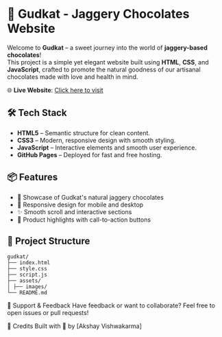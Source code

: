# 🍫 Gudkat - Jaggery Chocolates Website

Welcome to **Gudkat** – a sweet journey into the world of **jaggery-based chocolates**!  
This project is a simple yet elegant website built using **HTML**, **CSS**, and **JavaScript**, crafted to promote the natural goodness of our artisanal chocolates made with love and health in mind.

🌐 **Live Website**: [Click here to visit](https://salientauthor.github.io/Gudkat)

## 🛠 Tech Stack

- **HTML5** – Semantic structure for clean content.
- **CSS3** – Modern, responsive design with smooth styling.
- **JavaScript** – Interactive elements and smooth user experience.
- **GitHub Pages** – Deployed for fast and free hosting.

## 📦 Features

- 🍯 Showcase of Gudkat's natural jaggery chocolates  
- 📱 Responsive design for mobile and desktop  
- ✨ Smooth scroll and interactive sections  
- 📸 Product highlights with call-to-action buttons  

## 📁 Project Structure
```
gudkat/
├── index.html
├── style.css
├── script.js
├── assets/
│ ├── images/
└── README.md
```
🙌 Support & Feedback
Have feedback or want to collaborate?
Feel free to open issues or pull requests!

💖 Credits
Built with 💛 by [Akshay Vishwakarma]
